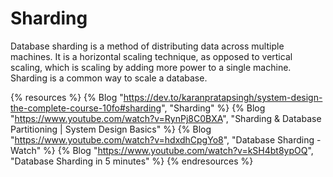 # Sharding

Database sharding is a method of distributing data across multiple machines. It is a horizontal scaling technique, as opposed to vertical scaling, which is scaling by adding more power to a single machine. Sharding is a common way to scale a database.

{% resources %}
  {% Blog "https://dev.to/karanpratapsingh/system-design-the-complete-course-10fo#sharding", "Sharding" %}
  {% Blog "https://www.youtube.com/watch?v=RynPj8C0BXA", "Sharding & Database Partitioning | System Design Basics" %}
  {% Blog "https://www.youtube.com/watch?v=hdxdhCpgYo8", "Database Sharding - Watch" %}
  {% Blog "https://www.youtube.com/watch?v=kSH4bt8ypOQ", "Database Sharding in 5 minutes" %}
{% endresources %}
